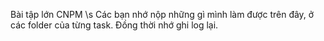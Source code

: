 Bài tập lớn CNPM \s
Các bạn nhớ nộp những gì mình làm được trên đây, ở các folder của từng task. Đồng thời nhớ ghi log lại.
